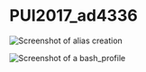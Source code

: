 # PUI2017_ad4336
![Screenshot of alias creation](/Users/A_Dmitriyeva/Documents/GitHub/PUI2017_ad4336/alias.png)

![Screenshot of a bash_profile](/Users/A_Dmitriyeva/Documents/GitHub/PUI2017_ad4336/bash.png)
